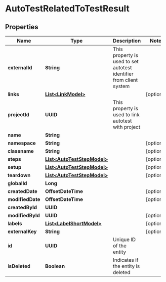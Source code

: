 

# AutoTestRelatedToTestResult


## Properties

| Name | Type | Description | Notes |
|------------ | ------------- | ------------- | -------------|
|**externalId** | **String** | This property is used to set autotest identifier from client system |  |
|**links** | [**List&lt;LinkModel&gt;**](LinkModel.md) |  |  [optional] |
|**projectId** | **UUID** | This property is used to link autotest with project |  |
|**name** | **String** |  |  |
|**namespace** | **String** |  |  [optional] |
|**classname** | **String** |  |  [optional] |
|**steps** | [**List&lt;AutoTestStepModel&gt;**](AutoTestStepModel.md) |  |  [optional] |
|**setup** | [**List&lt;AutoTestStepModel&gt;**](AutoTestStepModel.md) |  |  [optional] |
|**teardown** | [**List&lt;AutoTestStepModel&gt;**](AutoTestStepModel.md) |  |  [optional] |
|**globalId** | **Long** |  |  |
|**createdDate** | **OffsetDateTime** |  |  [optional] |
|**modifiedDate** | **OffsetDateTime** |  |  [optional] |
|**createdById** | **UUID** |  |  |
|**modifiedById** | **UUID** |  |  [optional] |
|**labels** | [**List&lt;LabelShortModel&gt;**](LabelShortModel.md) |  |  [optional] |
|**externalKey** | **String** |  |  [optional] |
|**id** | **UUID** | Unique ID of the entity |  |
|**isDeleted** | **Boolean** | Indicates if the entity is deleted |  |



